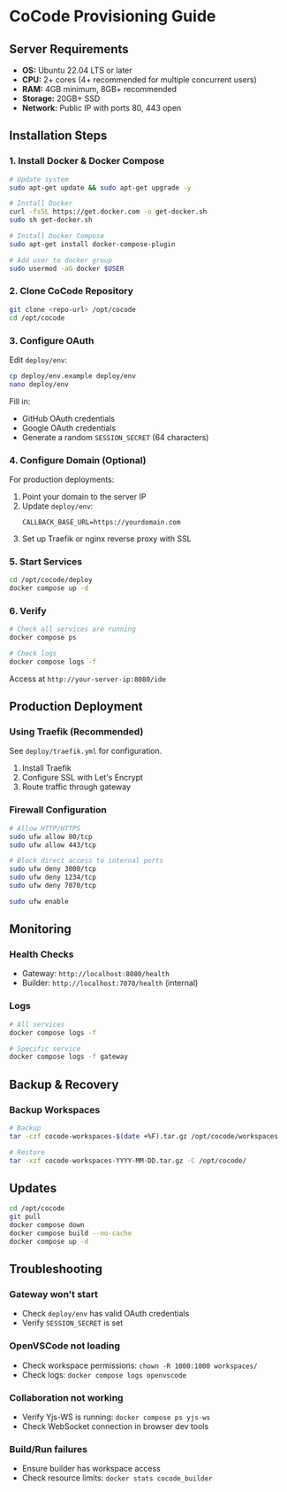 # CoCode Provisioning Guide

## Server Requirements

- **OS:** Ubuntu 22.04 LTS or later
- **CPU:** 2+ cores (4+ recommended for multiple concurrent users)
- **RAM:** 4GB minimum, 8GB+ recommended
- **Storage:** 20GB+ SSD
- **Network:** Public IP with ports 80, 443 open

## Installation Steps

### 1. Install Docker & Docker Compose

```bash
# Update system
sudo apt-get update && sudo apt-get upgrade -y

# Install Docker
curl -fsSL https://get.docker.com -o get-docker.sh
sudo sh get-docker.sh

# Install Docker Compose
sudo apt-get install docker-compose-plugin

# Add user to docker group
sudo usermod -aG docker $USER
```

### 2. Clone CoCode Repository

```bash
git clone <repo-url> /opt/cocode
cd /opt/cocode
```

### 3. Configure OAuth

Edit `deploy/env`:

```bash
cp deploy/env.example deploy/env
nano deploy/env
```

Fill in:
- GitHub OAuth credentials
- Google OAuth credentials
- Generate a random `SESSION_SECRET` (64 characters)

### 4. Configure Domain (Optional)

For production deployments:

1. Point your domain to the server IP
2. Update `deploy/env`:
   ```
   CALLBACK_BASE_URL=https://yourdomain.com
   ```
3. Set up Traefik or nginx reverse proxy with SSL

### 5. Start Services

```bash
cd /opt/cocode/deploy
docker compose up -d
```

### 6. Verify

```bash
# Check all services are running
docker compose ps

# Check logs
docker compose logs -f
```

Access at `http://your-server-ip:8080/ide`

## Production Deployment

### Using Traefik (Recommended)

See `deploy/traefik.yml` for configuration.

1. Install Traefik
2. Configure SSL with Let's Encrypt
3. Route traffic through gateway

### Firewall Configuration

```bash
# Allow HTTP/HTTPS
sudo ufw allow 80/tcp
sudo ufw allow 443/tcp

# Block direct access to internal ports
sudo ufw deny 3000/tcp
sudo ufw deny 1234/tcp
sudo ufw deny 7070/tcp

sudo ufw enable
```

## Monitoring

### Health Checks

- Gateway: `http://localhost:8080/health`
- Builder: `http://localhost:7070/health` (internal)

### Logs

```bash
# All services
docker compose logs -f

# Specific service
docker compose logs -f gateway
```

## Backup & Recovery

### Backup Workspaces

```bash
# Backup
tar -czf cocode-workspaces-$(date +%F).tar.gz /opt/cocode/workspaces

# Restore
tar -xzf cocode-workspaces-YYYY-MM-DD.tar.gz -C /opt/cocode/
```

## Updates

```bash
cd /opt/cocode
git pull
docker compose down
docker compose build --no-cache
docker compose up -d
```

## Troubleshooting

### Gateway won't start

- Check `deploy/env` has valid OAuth credentials
- Verify `SESSION_SECRET` is set

### OpenVSCode not loading

- Check workspace permissions: `chown -R 1000:1000 workspaces/`
- Check logs: `docker compose logs openvscode`

### Collaboration not working

- Verify Yjs-WS is running: `docker compose ps yjs-ws`
- Check WebSocket connection in browser dev tools

### Build/Run failures

- Ensure builder has workspace access
- Check resource limits: `docker stats cocode_builder`

